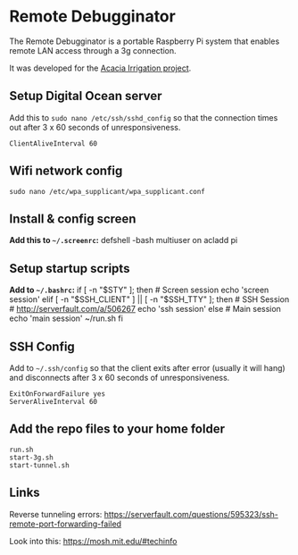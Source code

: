 # Remote Debugginator

The Remote Debugginator is a portable Raspberry Pi system that enables remote LAN access through a 3g connection.

It was developed for the [Acacia Irrigation project](http://acaciairrigation.org/).

## Setup Digital Ocean server
Add this to `sudo nano /etc/ssh/sshd_config` so that the connection times out after 3 x 60 seconds of unresponsiveness.

    ClientAliveInterval 60

## Wifi network config

    sudo nano /etc/wpa_supplicant/wpa_supplicant.conf
    
## Install & config screen

**Add this to `~/.screenrc`:**
    defshell -bash
    multiuser on
    acladd pi
  
## Setup startup scripts

**Add to `~/.bashrc`:**
    if [ -n "$STY" ]; then
        # Screen session
        echo 'screen session'
    elif [ -n "$SSH_CLIENT" ] || [ -n "$SSH_TTY" ]; then
        # SSH Session
        # http://serverfault.com/a/506267
        echo 'ssh session'
    else
        # Main session
        echo 'main session'
        ~/run.sh
    fi
    
## SSH Config

Add to `~/.ssh/config` so that the client exits after error (usually it will hang) and disconnects after 3 x 60 seconds of unresponsiveness.

    ExitOnForwardFailure yes
    ServerAliveInterval 60

## Add the repo files to your home folder

    run.sh
    start-3g.sh
    start-tunnel.sh
    
    
    
## Links
Reverse tunneling errors: https://serverfault.com/questions/595323/ssh-remote-port-forwarding-failed

Look into this: https://mosh.mit.edu/#techinfo

    